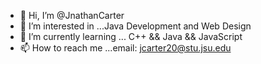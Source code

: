 - 👋 Hi, I’m @JnathanCarter
- 👀 I’m interested in ...Java Development and Web Design
- 🌱 I’m currently learning ... C++ && Java && JavaScript
- 📫 How to reach me ...email: jcarter20@stu.jsu.edu
<!---
- 💞️ I’m looking to collaborate on ...
--->

<!---
JnathanCarter/JnathanCarter is a ✨ special ✨ repository because its `README.md` (this file) appears on your GitHub profile.
You can click the Preview link to take a look at your changes.
--->

